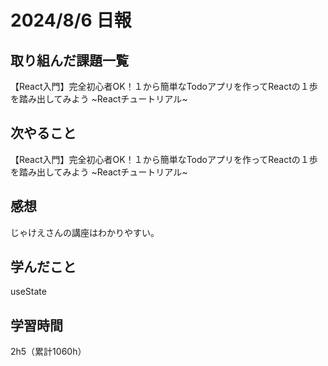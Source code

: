 # 2024/8/6 日報
## 取り組んだ課題一覧
【React入門】完全初心者OK！１から簡単なTodoアプリを作ってReactの１歩を踏み出してみよう ~Reactチュートリアル~

## 次やること
【React入門】完全初心者OK！１から簡単なTodoアプリを作ってReactの１歩を踏み出してみよう ~Reactチュートリアル~


## 感想
じゃけえさんの講座はわかりやすい。

## 学んだこと
useState


## 学習時間
2h5（累計1060h）
